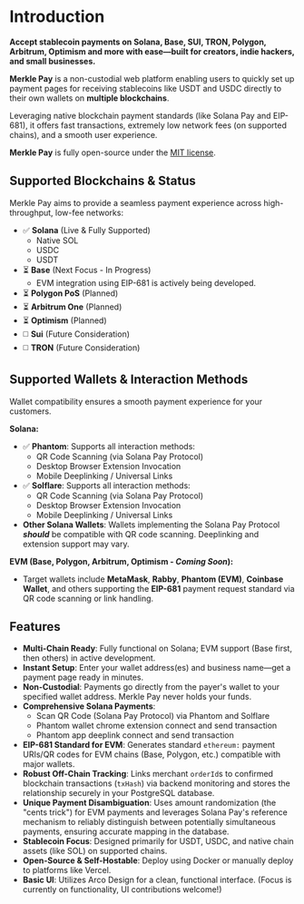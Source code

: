 # Introduction

**Accept stablecoin payments on Solana, Base, SUI, TRON, Polygon, Arbitrum, Optimism and more with ease—built for creators, indie hackers, and small businesses.**

**Merkle Pay** is a non-custodial web platform enabling users to quickly set up payment pages for receiving stablecoins like USDT and USDC directly to their own wallets on **multiple blockchains**.

Leveraging native blockchain payment standards (like Solana Pay and EIP-681), it offers fast transactions, extremely low network fees (on supported chains), and a smooth user experience.

**Merkle Pay** is fully open-source under the [MIT license](LICENSE).

## Supported Blockchains & Status

Merkle Pay aims to provide a seamless payment experience across high-throughput, low-fee networks:

- ✅ **Solana** (Live & Fully Supported)
  - Native SOL
  - USDC
  - USDT
- ⏳ **Base** (Next Focus - In Progress)
  - EVM integration using EIP-681 is actively being developed.
- ⏳ **Polygon PoS** (Planned)
- ⏳ **Arbitrum One** (Planned)
- ⏳ **Optimism** (Planned)
- ◻️ **Sui** (Future Consideration)
- ◻️ **TRON** (Future Consideration)

## Supported Wallets & Interaction Methods

Wallet compatibility ensures a smooth payment experience for your customers.

**Solana:**

- ✅ **Phantom**: Supports all interaction methods:
  - QR Code Scanning (via Solana Pay Protocol)
  - Desktop Browser Extension Invocation
  - Mobile Deeplinking / Universal Links
- ✅ **Solflare**: Supports all interaction methods:
  - QR Code Scanning (via Solana Pay Protocol)
  - Desktop Browser Extension Invocation
  - Mobile Deeplinking / Universal Links
- **Other Solana Wallets**: Wallets implementing the Solana Pay Protocol _**should**_ be compatible with QR code scanning. Deeplinking and extension support may vary.

**EVM (Base, Polygon, Arbitrum, Optimism - _Coming Soon_):**

- Target wallets include **MetaMask**, **Rabby**, **Phantom (EVM)**, **Coinbase Wallet**, and others supporting the **EIP-681** payment request standard via QR code scanning or link handling.

## Features

- **Multi-Chain Ready**: Fully functional on Solana; EVM support (Base first, then others) in active development.
- **Instant Setup**: Enter your wallet address(es) and business name—get a payment page ready in minutes.
- **Non-Custodial**: Payments go directly from the payer's wallet to your specified wallet address. Merkle Pay never holds your funds.
- **Comprehensive Solana Payments**:
  - Scan QR Code (Solana Pay Protocol) via Phantom and Solflare
  - Phantom wallet chrome extension connect and send transaction
  - Phantom app deeplink connect and send transaction
- **EIP-681 Standard for EVM**: Generates standard `ethereum:` payment URIs/QR codes for EVM chains (Base, Polygon, etc.) compatible with major wallets.
- **Robust Off-Chain Tracking**: Links merchant `orderId`s to confirmed blockchain transactions (`txHash`) via backend monitoring and stores the relationship securely in your PostgreSQL database.
- **Unique Payment Disambiguation**: Uses amount randomization (the "cents trick") for EVM payments and leverages Solana Pay's reference mechanism to reliably distinguish between potentially simultaneous payments, ensuring accurate mapping in the database.
- **Stablecoin Focus**: Designed primarily for USDT, USDC, and native chain assets (like SOL) on supported chains.
- **Open-Source & Self-Hostable**: Deploy using Docker or manually deploy to platforms like Vercel.
- **Basic UI**: Utilizes Arco Design for a clean, functional interface. (Focus is currently on functionality, UI contributions welcome!)
